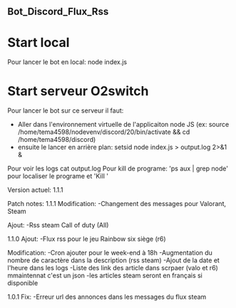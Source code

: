 ## Bot_Discord_Flux_Rss ##

# Start local #
Pour lancer le bot en local: node index.js

# Start serveur O2switch #
Pour lancer le bot sur ce serveur il faut:
- Aller dans l'environnement virtuelle de l'applicaiton node JS (ex: source /home/tema4598/nodevenv/discord/20/bin/activate && cd /home/tema4598/discord)
- ensuite le lancer en arrière plan: setsid node index.js > output.log 2>&1 &

Pour voir les logs cat output.log
Pour kill de programe: 'ps aux | grep node' pour localiser le programe et 'Kill <ID>'

Version actuel: 1.1.1

Patch notes:
1.1.1
Modification:
-Changement des messages pour Valorant, Steam

Ajout:
-Rss steam Call of duty (All)

1.1.0
Ajout:
-Flux rss pour le jeu Rainbow six siège (r6)

Modification:
-Cron ajouter pour le week-end à 18h
-Augmentation du nombre de caractère dans la description (rss steam)
-Ajout de la date et l'heure dans les logs
-Liste des link des article dans scrpaer (valo et r6) mmaintennat c'est un json
-les articles steam seront en français si disponible

1.0.1
Fix:
-Erreur url des annonces dans les messages du flux steam
